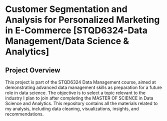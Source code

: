 #  Customer Segmentation and Analysis for Personalized Marketing in E-Commerce [STQD6324-Data Management/Data Science & Analytics]

## Project Overview

This project is part of the STQD6324 Data Management course, aimed at demonstrating advanced data management skills as preparation for a future role in data science. 
The objective is to select a topic relevant to the industry I plan to join after completing the MASTER OF SCIENCE in Data Science and Analytics. 
This repository contains all the materials related to my analysis, including data cleaning, visualizations, insights, and recommendations.


